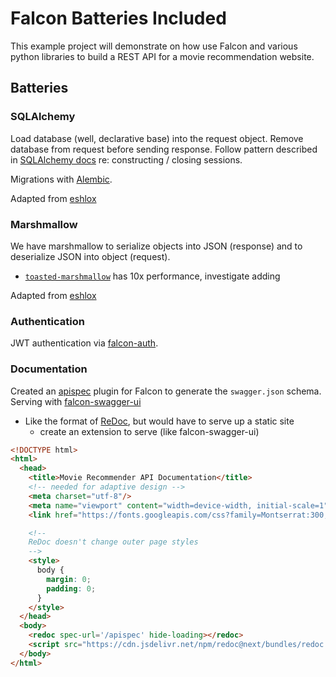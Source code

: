 # Falcon Batteries Included

This example project will demonstrate on how use Falcon and various python libraries to build a REST API for a movie recommendation website.

## Batteries

### SQLAlchemy

Load database (well, declarative base) into the request object. Remove database from request before sending response. Follow pattern described in [SQLAlchemy docs](http://docs.sqlalchemy.org/en/latest/orm/session_basics.html#when-do-i-construct-a-session-when-do-i-commit-it-and-when-do-i-close-it) re: constructing / closing sessions.

Migrations with [Alembic](http://alembic.zzzcomputing.com/en/latest/).

Adapted from [eshlox](https://eshlox.net/2017/07/28/integrate-sqlalchemy-with-falcon-framework/)

### Marshmallow

We have marshmallow to serialize objects into JSON (response) and to deserialize JSON into object (request).

* [`toasted-marshmallow`](https://github.com/lyft/toasted-marshmallow) has 10x performance, investigate adding

Adapted from [eshlox](https://eshlox.net/2017/07/28/integrate-sqlalchemy-with-falcon-framework/)

### Authentication

JWT authentication via [falcon-auth](https://github.com/loanzen/falcon-auth).

### Documentation

Created an [apispec](https://github.com/marshmallow-code/apispec) plugin for Falcon to generate the `swagger.json` schema. Serving with [falcon-swagger-ui](https://github.com/rdidyk/falcon-swagger-ui)

* Like the format of [ReDoc](https://github.com/Rebilly/ReDoc), but would have to serve up a static site
  * create an extension to serve (like falcon-swagger-ui)

```html
<!DOCTYPE html>
<html>
  <head>
    <title>Movie Recommender API Documentation</title>
    <!-- needed for adaptive design -->
    <meta charset="utf-8"/>
    <meta name="viewport" content="width=device-width, initial-scale=1">
    <link href="https://fonts.googleapis.com/css?family=Montserrat:300,400,700|Roboto:300,400,700" rel="stylesheet">

    <!--
    ReDoc doesn't change outer page styles
    -->
    <style>
      body {
        margin: 0;
        padding: 0;
      }
    </style>
  </head>
  <body>
    <redoc spec-url='/apispec' hide-loading></redoc>
    <script src="https://cdn.jsdelivr.net/npm/redoc@next/bundles/redoc.standalone.js"> </script>
  </body>
</html>
```
